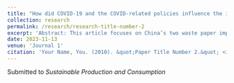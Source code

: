 ```yaml
---
title: "How did COVID-19 and the COVID-related policies influence the international energy trade network: Based on complex network theory and regression"
collection: research
permalink: /research/research-title-number-2
excerpt: 'Abstract: This article focuses on China’s two waste paper import restriction policies which came into effect respectively in 2018 and 2021 and investigates how they reshaped the global waste paper trade network from 2017 to 2022, before wrapping our study up with a prediction of the international waste paper trade in 2025. Our findings are: First, the second restriction in particular had a negative influence on the overall connectivity of the global waste paper trade network; Second, the two import bans caused the network to exhibit an increasingly modular structure, in which countries in the network tended to form several distinct communities and trade actively only inside their communities; Finally, they resulted in the marginalization of China in the network and the collapse of the trade community once led by China in the network, and the power vacuum that consequently appeared was filled by the rise of other countries, primarily India, the United States, and several European countries.'
date: 2023-11-13
venue: 'Journal 1'
citation: 'Your Name, You. (2010). &quot;Paper Title Number 2.&quot; <i>Journal 1</i>. 1(2).'
---
```

Submitted to *Sustainable Production and Consumption*